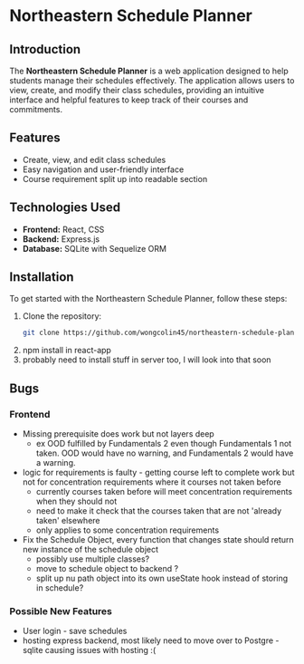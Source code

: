 # Northeastern Schedule Planner

## Introduction
The **Northeastern Schedule Planner** is a web application designed to help students manage their schedules effectively. The application allows users to view, create, and modify their class schedules, providing an intuitive interface and helpful features to keep track of their courses and commitments.

## Features
- Create, view, and edit class schedules
- Easy navigation and user-friendly interface
- Course requirement split up into readable section

## Technologies Used
- **Frontend:** React, CSS
- **Backend:** Express.js
- **Database:** SQLite with Sequelize ORM

## Installation
To get started with the Northeastern Schedule Planner, follow these steps:

1. Clone the repository:
   ```bash
   git clone https://github.com/wongcolin45/northeastern-schedule-planner.git
2. npm install in react-app
3. probably need to install stuff in server too, I will look into that soon
   
## Bugs
### Frontend
- Missing prerequisite does work but not layers deep
  - ex OOD fulfilled by Fundamentals 2 even though Fundamentals 1 not taken. OOD would have no warning, and Fundamentals 2 would have a warning.
- logic for requirements is faulty - getting course left to complete work but not for concentration requirements where it courses not taken before
  - currently courses taken before will meet concentration requirements when they should not
  - need to make it check that the courses taken that are not 'already taken' elsewhere
  - only applies to some concentration requirements
- Fix the Schedule Object, every function that changes state should return new instance of the schedule object
  - possibly use multiple classes?
  - move to schedule object to backend ?
  - split up nu path object into its own useState hook instead of storing in schedule?

### Possible New Features
- User login - save schedules
- hosting express backend, most likely need to move over to Postgre - sqlite causing issues with hosting :(
